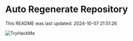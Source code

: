 # Auto Regenerate Repository

This README was last updated: 2024-10-07 21:51:26

 ![TryHackMe](https://tryhackme.com/badge/533634)